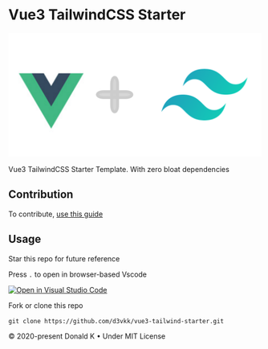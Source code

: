 # Vue3 TailwindCSS Starter

![Vue 3 + Tailwind Logo](https://github.com/d3vkk/vue3-tailwind-starter/blob/master/vue-3-tailwind-logo.png)

Vue3 TailwindCSS Starter Template. With zero bloat dependencies

## Contribution

To contribute, [use this guide](https://github.com/d3vkk/open-source/blob/master/CONTRIBUTING.md)

## Usage

Star this repo for future reference

Press `.` to open in browser-based Vscode

[![Open in Visual Studio Code](https://open.vscode.dev/badges/open-in-vscode.svg)](https://open.vscode.dev/d3vkk/vue3-tailwind-starter)

Fork or clone this repo
```
git clone https://github.com/d3vkk/vue3-tailwind-starter.git
```

© 2020-present Donald K • Under MIT License
